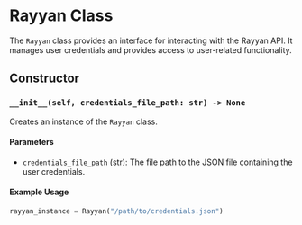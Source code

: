 # Rayyan Class

The `Rayyan` class provides an interface for interacting with the Rayyan API. It manages user credentials and provides access to user-related functionality.

## Constructor

### `__init__(self, credentials_file_path: str) -> None`

Creates an instance of the `Rayyan` class.

#### Parameters

- `credentials_file_path` (str): The file path to the JSON file containing the user credentials.

#### Example Usage

```python
rayyan_instance = Rayyan("/path/to/credentials.json")
```
